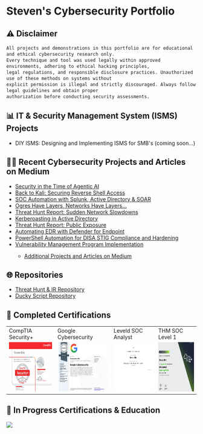 # Steven's Cybersecurity Portfolio

## ⚠ Disclaimer
```
All projects and demonstrations in this portfolio are for educational and ethical cybersecurity research only.
Every technique and tool was used legally within approved environments, adhering to ethical hacking principles,
legal regulations, and responsible disclosure practices. Unauthorized use of these methods on systems without
explicit permission is illegal and strictly discouraged. Always follow legal guidelines and obtain proper
authorization before conducting security assessments.
```
## 📊 IT & Security Management System (ISMS) Projects
- DIY ISMS: Designing and Implementing ISMS for SMB's (coming soon...)

## 👨‍💻 Recent Cybersecurity Projects and Articles on Medium
<ul>
<!-- MEDIUM:START --><li><a href="https://medium.com/@stevenrim/security-in-the-time-of-agentic-ai-6cb43e3de73b?source=rss-d99c2dfdaa46------2">Security in the Time of Agentic AI</a></li><li><a href="https://medium.com/@stevenrim/back-to-kali-securing-reverse-shell-access-563f2793cc07?source=rss-d99c2dfdaa46------2">Back to Kali: Securing Reverse Shell Access</a></li><li><a href="https://medium.com/@stevenrim/soc-automation-with-splunk-active-directory-soar-b121465b08b9?source=rss-d99c2dfdaa46------2">SOC Automation with Splunk, Active Directory &amp; SOAR</a></li><li><a href="https://medium.com/@stevenrim/ogres-have-layers-networks-have-layers-6a3f36510f57?source=rss-d99c2dfdaa46------2">Ogres Have Layers, Networks Have Layers…</a></li><li><a href="https://medium.com/@stevenrim/threat-hunt-report-sudden-network-slowdowns-a10730cda525?source=rss-d99c2dfdaa46------2">Threat Hunt Report: Sudden Network Slowdowns</a></li><li><a href="https://medium.com/@stevenrim/kerberoasting-in-active-directory-3931cb37e322?source=rss-d99c2dfdaa46------2">Kerberoasting in Active Directory</a></li><li><a href="https://medium.com/@stevenrim/threat-hunt-report-public-exposure-715f1befb669?source=rss-d99c2dfdaa46------2">Threat Hunt Report: Public Exposure</a></li><li><a href="https://medium.com/@stevenrim/generating-and-analyzing-endpoint-activity-logs-in-mde-e7535699ab15?source=rss-d99c2dfdaa46------2">Automating EDR with Defender for Endpoint</a></li><li><a href="https://medium.com/@stevenrim/powershell-automation-for-disa-stig-compliance-and-hardening-6515d055d9ef?source=rss-d99c2dfdaa46------2">PowerShell Automation for DISA STIG Compliance and Hardening</a></li><li><a href="https://medium.com/@stevenrim/vulnerability-management-program-implementation-0fad4462c688?source=rss-d99c2dfdaa46------2">Vulnerability Management Program Implementation</a></li><!-- MEDIUM:END -->
 
  - [Additional Projects and Articles on Medium](https://medium.com/@stevenrim)
</ul>






## 🌐 Repositories
- [Threat Hunt & IR Repository](https://github.com/stevenrim/threathuntrepo/blob/main/README.md)
- [Ducky Script Repository](https://github.com/stevenrim/duckyscripts/blob/main/README.md)











## 🏅 Completed Certifications 
<table>
  <tr>
    <td>CompTIA Security+</td>
    <td>Google Cybersecurity</td>
    <td>Leveld SOC Analyst</td>
    <td>THM SOC Level 1</td>
  </tr>
  <tr>  
    <td><a href="https://www.credly.com/badges/806e2f2e-f9c0-4081-9304-6f492136c153/"><img src="https://github.com/stevenrim/stevenrim/blob/main/securityplus.jpg" width="225" height="130"/></a></td>
    <td><a href="https://www.credly.com/badges/c5dc51ac-beae-45ef-b27b-a060075191e3/"><img src="https://github.com/stevenrim/stevenrim/blob/main/googlecybersecurity.jpg" width="225" height="130"/></a>
    <td><a href="https://app.kajabi.com/certificates/72ada0d2"><img src="https://github.com/stevenrim/stevenrim/blob/main/masterclassleveld.jpg" width="225" height="130"/></a></td>
    <td><a href="https://tryhackme-certificates.s3-eu-west-1.amazonaws.com/THM-SUPLNG2XBJ.png"><img src="https://github.com/stevenrim/stevenrim/blob/main/thmsoc1.jpg" width="225" height="130"/></a></td>
  </tr>
</table>

## 🧠 In Progress Certifications & Education
<a href=""><img src="https://img.shields.io/badge/MS CYBERSECURITY-gold"/></a>


